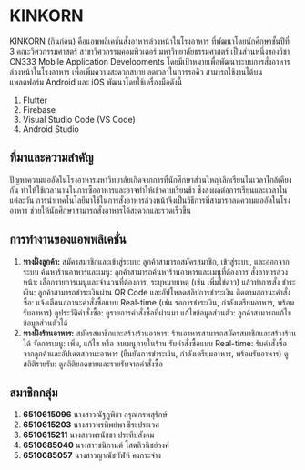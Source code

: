 # KINKORN
  KINKORN (กินก่อน) คือแอพพลิเคชันสั่งอาหารล่วงหน้าในโรงอาหาร ที่พัฒนาโดยนักศึกษาชั้นปีที่ 3 คณะวิศวกรรมศาสตร์ สาขาวิศวกรรมคอมพิวเตอร์ มหาวิทยาลัยธรรมศาสตร์ เป็นส่วนหนึ่งของวิชา CN333 Mobile Application Developments โดยมีเป้าหมายเพื่อพัฒนาระบบการสั่งอาหารล่วงหน้าในโรงอาหาร เพื่อเพิ่มความสะดวกสบาย ลดเวลาในการรอคิว สามารถใช้งานได้บนแพลตฟอร์ม Android และ iOS พัฒนาโดยใช้เครื่องมือดังนี้
1. Flutter
2. Firebase
3. Visual Studio Code (VS Code)
4. Android Studio

## ที่มาและความสำคัญ
ปัญหาความแออัดในโรงอาหารมหาวิทยาลัยเกิดจากการที่นักศึกษาส่วนใหญ่เลิกเรียนในเวลาใกล้เคียงกัน ทำให้ใช้เวลานานในการซื้ออาหารและอาจทำให้เข้าคาบเรียนช้า ซึ่งส่งผลต่อการเรียนและเวลาในแต่ละวัน การนำเทคโนโลยีมาใช้ในการสั่งอาหารล่วงหน้าจึงเป็นวิธีการที่สามารถลดความแออัดในโรงอาหาร ช่วยให้นักศึกษาสามารถสั่งอาหารได้สะดวกและรวดเร็วขึ้น 

## การทำงานของแอพพลิเคชั่น
1. **ทางฝั่งลูกค้า:**
สมัครสมาชิกและเข้าสู่ระบบ: ลูกค้าสามารถสมัครสมาชิก, เข้าสู่ระบบ, และออกจากระบบ
ค้นหาร้านอาหารและเมนู: ลูกค้าสามารถค้นหาร้านอาหารและเมนูที่ต้องการ
สั่งอาหารล่วงหน้า: เลือกรายการเมนูและจำนวนที่ต้องการ, ระบุหมายเหตุ (เช่น เพิ่มไข่ดาว) แล้วทำการสั่ง
ชำระเงิน: ลูกค้าสามารถชำระเงินผ่าน QR Code และอัปโหลดสลิปการชำระเงิน
ติดตามสถานะคำสั่งซื้อ: แจ้งเตือนสถานะคำสั่งซื้อแบบ Real-time (เช่น รอการชำระเงิน, กำลังเตรียมอาหาร, พร้อมรับอาหาร)
ดูประวัติคำสั่งซื้อ: ดูรายการคำสั่งซื้อที่ผ่านมา
แก้ไขข้อมูลส่วนตัว: ลูกค้าสามารถแก้ไขข้อมูลส่วนตัวได้
2. **ทางฝั่งร้านอาหาร:**
สมัครสมาชิกและสร้างร้านอาหาร: ร้านอาหารสามารถสมัครสมาชิกและสร้างร้านได้
จัดการเมนู: เพิ่ม, แก้ไข หรือ ลบเมนูภายในร้าน
รับคำสั่งซื้อแบบ Real-time: รับคำสั่งซื้อจากลูกค้าและอัปเดตสถานะอาหาร (ยืนยันการชำระเงิน, กำลังเตรียมอาหาร, พร้อมรับอาหาร)
ดูสถิติรายรับ: ดูสถิติยอดขายและรายรับจากคำสั่งซื้อ

## สมาชิกกลุ่ม
1. **6510615096** นางสาวณัฐภูพิชา อรุณกรพสุรักษ์
2. **6510615203** นางสาวพรทิพย์พา ธีระประเวศ
3. **6510615211** นางสาวพรนัชชา ประทีปสังคม
4. **6510685040** นางสาวชนิกานต์ โสตถิวนิชย์วงศ์
5. **6510685057** นางสาวญาณัชทัฬห์ คงกระจ่าง

